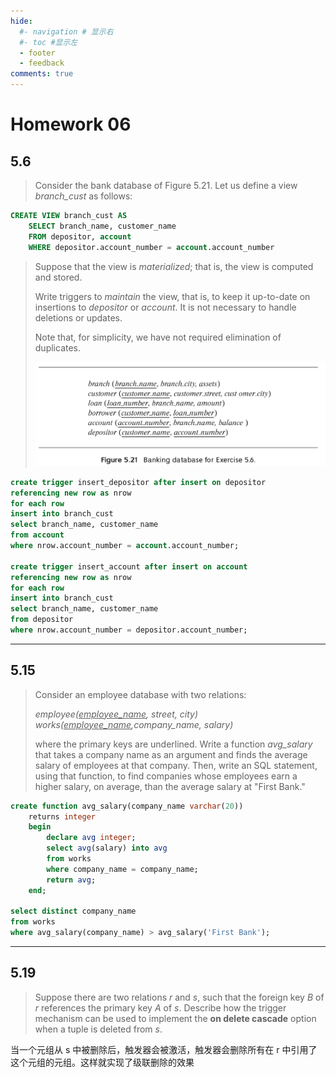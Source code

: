 ```yaml
---
hide:
  #- navigation # 显示右
  #- toc #显示左
  - footer
  - feedback
comments: true
--- 
```


# Homework 06

## 5.6

> Consider the bank database of Figure 5.21. Let us define a view _branch_cust_ as 
> follows: 
> 
```sql
CREATE VIEW branch_cust AS 
	SELECT branch_name, customer_name
	FROM depositor, account
	WHERE depositor.account_number = account.account_number
```
>
> Suppose that the view is _materialized_; that is, the view is computed and stored.
> 
> Write triggers to _maintain_ the view, that is, to keep it up-to-date on insertions
> to _depositor_ or _account_. It is not necessary to handle deletions or updates. 
> 
> Note that, for simplicity, we have not required elimination of duplicates.
> 
> ![](../../../assets/Pasted%20image%2020250317205731.png)

```sql
create trigger insert_depositor after insert on depositor
referencing new row as nrow
for each row
insert into branch_cust
select branch_name, customer_name
from account
where nrow.account_number = account.account_number;

create trigger insert_account after insert on account
referencing new row as nrow
for each row
insert into branch_cust
select branch_name, customer_name
from depositor
where nrow.account_number = depositor.account_number;
```
***
## 5.15

> Consider an employee database with two relations:
>
> _employee(<u>employee_name</u>, street, city)_ <br>
> _works(<u>employee_name</u>,company_name, salary)_
>
> where the primary keys are underlined. Write a function _avg_salary_
> that takes a company name as an argument and finds the average salary of 
> employees at that company. Then, write an SQL statement, using that function, 
> to find companies whose employees earn a higher salary, on average, than
> the average salary at "First Bank."

```sql
create function avg_salary(company_name varchar(20))
	returns integer
	begin
		declare avg integer;
		select avg(salary) into avg
		from works
		where company_name = company_name;
		return avg;
	end;
	
select distinct company_name
from works
where avg_salary(company_name) > avg_salary('First Bank');
```
***
## 5.19

> Suppose there are two relations _r_ and _s_, such that the foreign key _B_ of _r_
> references the primary key _A_ of _s_. Describe how the trigger mechanism can be used
> to implement the **on delete cascade** option when a tuple is deleted from _s_. 

当一个元组从 s 中被删除后，触发器会被激活，触发器会删除所有在 r 中引用了这个元组的元组。这样就实现了级联删除的效果

